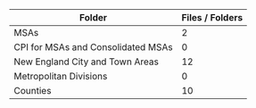 | Folder                             |   Files / Folders |
|------------------------------------|-------------------|
| MSAs                               |                 2 |
| CPI for MSAs and Consolidated MSAs |                 0 |
| New England City and Town Areas    |                12 |
| Metropolitan Divisions             |                 0 |
| Counties                           |                10 |